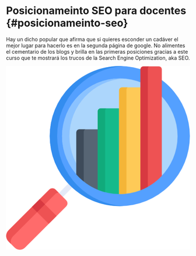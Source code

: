 # Posicionameinto SEO para docentes {#posicionameinto-seo}

Hay un dicho popular que afirma que si quieres esconder un cadáver el mejor lugar para hacerlo es en la segunda página de google. No alimentes el cementario de los blogs y brilla en las primeras posiciones gracias a este curso que te mostrará los trucos de la Search Engine Optimization, aka SEO.

![icono-curso](/img/analytics.png)